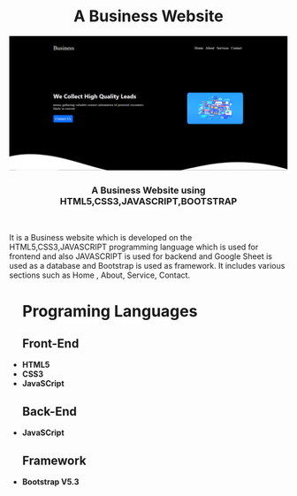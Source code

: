 <h1 align ="center">A Business Website</h1>
<img src="image/cover.png">
 <h3  align ="center"><b>A Business Website using HTML5,CSS3,JAVASCRIPT,BOOTSTRAP</b></h3>
 <br>
<p>It is a Business website which  is developed on the HTML5,CSS3,JAVASCRIPT programming language which is used for frontend and also JAVASCRIPT is used for backend and  Google Sheet is used as a database and Bootstrap is used as framework. It includes various sections such as  Home , About, Service, Contact.</p>
<ul>
 <h1><b>Programing Languages<b></h1>
<h2><b>Front-End</b></h2>
<li>HTML5</li>
 <li>CSS3</li>
 <li>JavaSCript</li>
</ul>
<ul>
<h2><b> Back-End </b></h2>
 <li>JavaSCript</li>
</ul>
<ul>
<h2><b>Framework</b></h2>
 <li>Bootstrap V5.3</li>
</ul>
